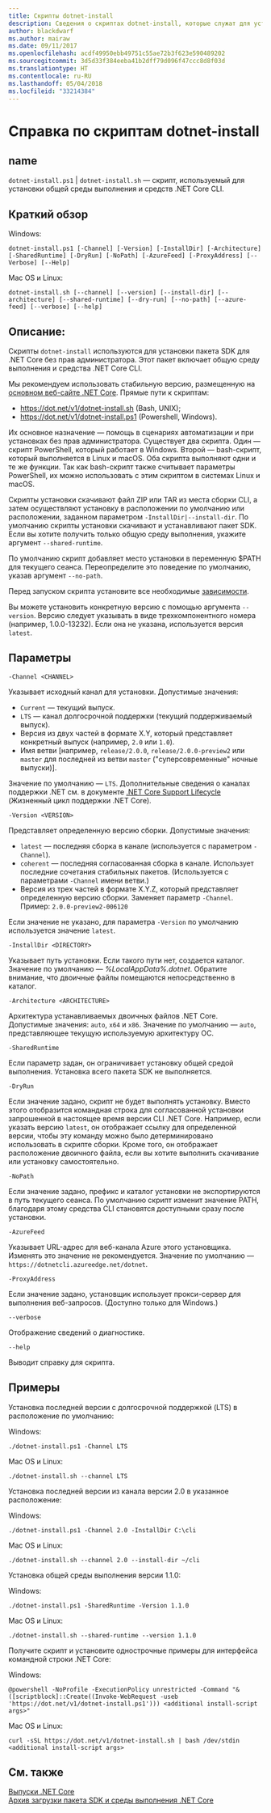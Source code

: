 ```yaml
---
title: Скрипты dotnet-install
description: Сведения о скриптах dotnet-install, которые служат для установки средств CLI .NET Core и общей среды выполнения.
author: blackdwarf
ms.author: mairaw
ms.date: 09/11/2017
ms.openlocfilehash: acdf49950ebb49751c55ae72b3f623e590489202
ms.sourcegitcommit: 3d5d33f384eeba41b2dff79d096f47ccc8d8f03d
ms.translationtype: HT
ms.contentlocale: ru-RU
ms.lasthandoff: 05/04/2018
ms.locfileid: "33214384"
---
```

# <a name="dotnet-install-scripts-reference"></a>Справка по скриптам dotnet-install

## <a name="name"></a>name

`dotnet-install.ps1` | `dotnet-install.sh` — скрипт, используемый для установки общей среды выполнения и средств .NET Core CLI.

## <a name="synopsis"></a>Краткий обзор

Windows:

`dotnet-install.ps1 [-Channel] [-Version] [-InstallDir] [-Architecture] [-SharedRuntime] [-DryRun] [-NoPath] [-AzureFeed] [-ProxyAddress] [--Verbose] [--Help]`

Mac OS и Linux:

`dotnet-install.sh [--channel] [--version] [--install-dir] [--architecture] [--shared-runtime] [--dry-run] [--no-path] [--azure-feed] [--verbose] [--help]`

## <a name="description"></a>Описание:

Скрипты `dotnet-install` используются для установки пакета SDK для .NET Core без прав администратора. Этот пакет включает общую среду выполнения и средства .NET Core CLI.

Мы рекомендуем использовать стабильную версию, размещенную на [основном веб-сайте .NET Core](https://dot.net). Прямые пути к скриптам:

* https://dot.net/v1/dotnet-install.sh (Bash, UNIX);
* https://dot.net/v1/dotnet-install.ps1 (Powershell, Windows).

Их основное назначение — помощь в сценариях автоматизации и при установках без прав администратора. Существует два скрипта. Один — скрипт PowerShell, который работает в Windows. Второй — bash-скрипт, который выполняется в Linux и macOS. Оба скрипта выполняют одни и те же функции. Так как bash-скрипт также считывает параметры PowerShell, их можно использовать с этим скриптом в системах Linux и macOS. 

Скрипты установки скачивают файл ZIP или TAR из места сборки CLI, а затем осуществляют установку в расположении по умолчанию или расположении, заданном параметром `-InstallDir|--install-dir`. По умолчанию скрипты установки скачивают и устанавливают пакет SDK. Если вы хотите получить только общую среду выполнения, укажите аргумент `--shared-runtime`. 

По умолчанию скрипт добавляет место установки в переменную $PATH для текущего сеанса. Переопределите это поведение по умолчанию, указав аргумент `--no-path`. 

Перед запуском скрипта установите все необходимые [зависимости](https://github.com/dotnet/core/blob/master/Documentation/prereqs.md).

Вы можете установить конкретную версию с помощью аргумента `--version`. Версию следует указывать в виде трехкомпонентного номера (например, 1.0.0-13232). Если она не указана, используется версия `latest`.

## <a name="options"></a>Параметры

`-Channel <CHANNEL>`

Указывает исходный канал для установки. Допустимые значения:

- `Current` — текущий выпуск.
- `LTS` — канал долгосрочной поддержки (текущий поддерживаемый выпуск).
- Версия из двух частей в формате X.Y, который представляет конкретный выпуск (например, `2.0` или `1.0`).
- Имя ветви [например, `release/2.0.0`, `release/2.0.0-preview2` или `master` для последней из ветви `master` ("суперсовременные" ночные выпуски)].

Значение по умолчанию — `LTS`. Дополнительные сведения о каналах поддержки .NET см. в документе [.NET Core Support Lifecycle](https://www.microsoft.com/net/core/support) (Жизненный цикл поддержки .NET Core).

`-Version <VERSION>`

Представляет определенную версию сборки. Допустимые значения:

- `latest` — последняя сборка в канале (используется с параметром `-Channel`).
- `coherent` — последняя согласованная сборка в канале. Использует последние сочетания стабильных пакетов. (Используется с параметрами `-Channel` имени ветви.)
- Версия из трех частей в формате X.Y.Z, который представляет определенную версию сборки. Заменяет параметр `-Channel`. Пример: `2.0.0-preview2-006120`

Если значение не указано, для параметра `-Version` по умолчанию используется значение `latest`.

`-InstallDir <DIRECTORY>`

Указывает путь установки. Если такого пути нет, создается каталог. Значение по умолчанию — *%LocalAppData%\.dotnet*. Обратите внимание, что двоичные файлы помещаются непосредственно в каталог.

`-Architecture <ARCHITECTURE>`

Архитектура устанавливаемых двоичных файлов .NET Core. Допустимые значения: `auto`, `x64` и `x86`. Значение по умолчанию — `auto`, представляющее текущую используемую архитектуру ОС.

`-SharedRuntime`

Если параметр задан, он ограничивает установку общей средой выполнения. Установка всего пакета SDK не выполняется.

`-DryRun`

Если значение задано, скрипт не будет выполнять установку. Вместо этого отобразится командная строка для согласованной установки запрошенной в настоящее время версии CLI .NET Core. Например, если указать версию `latest`, он отображает ссылку для определенной версии, чтобы эту команду можно было детерминировано использовать в скрипте сборки. Кроме того, он отображает расположение двоичного файла, если вы хотите выполнить скачивание или установку самостоятельно.

`-NoPath`

Если значение задано, префикс и каталог установки не экспортируются в путь текущего сеанса. По умолчанию скрипт изменит значение PATH, благодаря этому средства CLI становятся доступными сразу после установки.

`-AzureFeed`

Указывает URL-адрес для веб-канала Azure этого установщика. Изменять это значение не рекомендуется. Значение по умолчанию — `https://dotnetcli.azureedge.net/dotnet`.

`-ProxyAddress`

Если значение задано, установщик использует прокси-сервер для выполнения веб-запросов. (Доступно только для Windows.)

`--verbose`

Отображение сведений о диагностике.

`--help`

Выводит справку для скрипта.

## <a name="examples"></a>Примеры

Установка последней версии с долгосрочной поддержкой (LTS) в расположение по умолчанию:

Windows:

`./dotnet-install.ps1 -Channel LTS`

Mac OS и Linux:

`./dotnet-install.sh --channel LTS`

Установка последней версии из канала версии 2.0 в указанное расположение:

Windows:

`./dotnet-install.ps1 -Channel 2.0 -InstallDir C:\cli`

Mac OS и Linux:

`./dotnet-install.sh --channel 2.0 --install-dir ~/cli`

Установка общей среды выполнения версии 1.1.0:

Windows:

`./dotnet-install.ps1 -SharedRuntime -Version 1.1.0`

Mac OS и Linux:

`./dotnet-install.sh --shared-runtime --version 1.1.0`

Получите скрипт и установите однострочные примеры для интерфейса командной строки .NET Core:

Windows:

`@powershell -NoProfile -ExecutionPolicy unrestricted -Command "&([scriptblock]::Create((Invoke-WebRequest -useb 'https://dot.net/v1/dotnet-install.ps1'))) <additional install-script args>"`

Mac OS и Linux:

`curl -sSL https://dot.net/v1/dotnet-install.sh | bash /dev/stdin <additional install-script args>`

## <a name="see-also"></a>См. также

[Выпуски .NET Core](https://github.com/dotnet/core/releases)   
[Архив загрузки пакета SDK и среды выполнения .NET Core](https://github.com/dotnet/core/blob/master/release-notes/download-archive.md)
